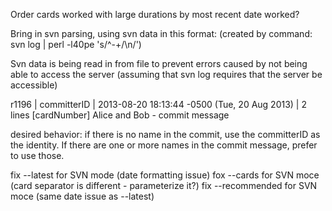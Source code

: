 Order cards worked with large durations by most recent date worked?


Bring in svn parsing, using svn data in this format:
(created by command: svn log | perl -l40pe 's/^-+/\n/')

Svn data is being read in from file to prevent errors caused by not being able to access the server (assuming that svn log requires that the server be accessible)


 r1196 | committerID | 2013-08-20 18:13:44 -0500 (Tue, 20 Aug 2013) | 2 lines  [cardNumber] Alice and Bob -  commit message

 desired behavior: if there is no name in the commit, use the committerID as the identity. If there are one or more names in the commit message, prefer to use those. 


 fix --latest for SVN mode (date formatting issue)
 fox --cards for SVN moce (card separator is different - parameterize it?)
 fix --recommended for SVN moce (same date issue as --latest)